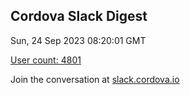 ## Cordova Slack Digest
Sun, 24 Sep 2023 08:20:01 GMT

[User count: 4801](https://cordova.slack.com/)


Join the conversation at [slack.cordova.io](http://slack.cordova.io/)
